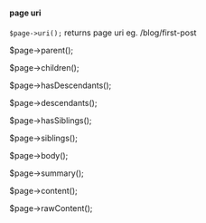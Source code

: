 
#### page uri

`$page->uri();` returns page uri eg. /blog/first-post

$page->parent();

$page->children();

$page->hasDescendants();

$page->descendants();

$page->hasSiblings();

$page->siblings();

$page->body();

$page->summary();

$page->content();

$page->rawContent();

